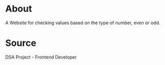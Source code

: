 # About
A Website for checking values based on the type of number, even or odd.

# Source
DSA Project - Frontend Developer
